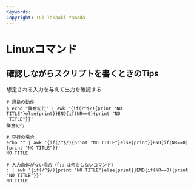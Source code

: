 ```yaml
---
Keywords: 
Copyright: (C) Takaaki Yamada
---
```


# Linuxコマンド

## 確認しながらスクリプトを書くときのTips

想定される入力を与えて出力を確認する

```
# 通常の動作
$ echo "鎌倉紀行" | awk '{if(/^$/){print "NO TITLE"}else{print}}END{if(NR==0){print "NO
 TITLE"}}'
鎌倉紀行

# 空行の場合
echo "" | awk '{if(/^$/){print "NO TITLE"}else{print}}END{if(NR==0){print "NO TITLE"}}'
NO TITLE

# 入力自体がない場合（「:」は何もしないコマンド）
: | awk '{if(/^$/){print "NO TITLE"}else{print}}END{if(NR==0){print "NO TITLE"}}'
NO TITLE
```

